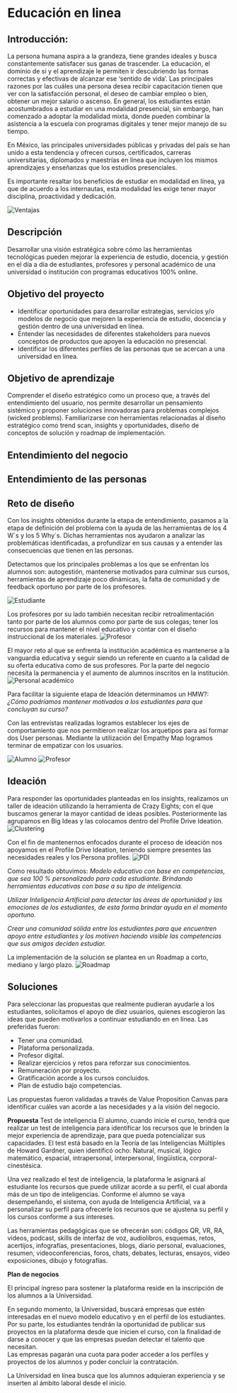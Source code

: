 # Educación en linea

## Introducción: 
La persona humana aspira a la grandeza, tiene grandes ideales y busca constantemente satisfacer sus ganas de trascender.
La educación, el dominio de sí y el aprendizaje le permiten ir descubriendo las formas correctas y efectivas de alcanzar ese ‘sentido de vida’.
Las principales razones por las cuáles una persona desea recibir capacitación tienen que ver con la satisfacción personal, el deseo de cambiar empleo o bien, obtener un mejor salario o ascenso.
En general, los estudiantes están acostumbrados a estudiar en una modalidad presencial, sin embargo, han
comenzado a adoptar la modalidad mixta, donde pueden combinar la asistencia a la escuela
con programas digitales y tener mejor manejo de su tiempo.

En México, las principales universidades públicas y privadas del país se han unido a esta tendencia y ofrecen cursos, certificados, carreras universitarias, diplomados y maestrías en línea que incluyen los mismos aprendizajes y enseñanzas que los estudios presenciales. 

Es importante resaltar los beneficios de estudiar en modalidad en línea, ya que de acuerdo a los internautas, esta modalidad les exige tener mayor disciplina, proactividad y dedicación.

![Ventajas](https://i.ibb.co/fHqJwNh/image-1.png)



## Descripción
Desarrollar una visión estratégica sobre cómo las herramientas tecnológicas pueden mejorar la experiencia de estudio, docencia, y gestión en el día a día de estudiantes, profesores y personal académico de una universidad o institución con programas educativos 100% online.

## Objetivo del proyecto
- Identificar oportunidades para desarrollar estrategias, servicios y/o modelos de negocio que mejoren la experiencia de estudio, docencia y gestión dentro de una universidad en línea.
- Entender las necesidades de diferentes stakeholders para nuevos conceptos de productos que apoyen la educación no presencial.
- Identificar los diferentes perfiles de las personas que se acercan a una universidad en línea.

## Objetivo de aprendizaje
Comprender el diseño estratégico como un proceso que, a través del entendimiento del usuario, nos permite desarrollar un pensamiento sistémico y proponer soluciones innovadoras para problemas complejos (wicked problems). Familiarizarse con herramientas relacionadas al diseño estratégico como trend scan, insights y oportunidades, diseño de conceptos de solución y roadmap de implementación.

## Entendimiento del negocio

## Entendimiento de las personas

## Reto de diseño
Con los insights obtenidos durante la etapa de entendimiento, pasamos a la etapa de definición del problema con la ayuda de las herramientas de los 4 W´s y los 5 Why´s. Dichas herramientas nos ayudaron a analizar las problemáticas identificadas, a profundizar
en sus causas y a entender las consecuencias que tienen en las personas.

Detectamos que los principales problemas a los que se enfrentan los alumnos son: autogestión, mantenerse motivados para culminar sus cursos, herramientas de aprendizaje poco dinámicas, la falta de comunidad y de feedback oportuno por parte de los profesores.

![Estudiante](https://i.ibb.co/XbsHyJK/Ganador-4-w-39-s-Alumnos.jpg)

Los profesores por su lado también necesitan recibir retroalimentación tanto por parte de los alumnos como por parte de sus colegas; tener los recursos para mantener el nivel educativo y contar con el diseño instruccional de los materiales.
![Profesor](https://i.ibb.co/wN8RL3z/Ganador-4-w-39-s-Profesores.jpg)

El mayor reto al que se enfrenta la institución académica es mantenerse a la vanguardia educativa y seguir siendo un referente en cuanto a la calidad de su oferta educativa como de sus profesores. Por la parte del negocio necesita la permanencia y el aumento de alumnos inscritos en la institución.
![Personal académico](https://i.ibb.co/1fHQvbx/Ganador-4-w-39-s-Instituci-n-acad-mica.jpg)

Para facilitar la siguiente etapa de Ideación determinamos un HMW?: _*¿Cómo podríamos mantener motivados a los estudiantes para que concluyan su curso?*_

Con las entrevistas realizadas logramos establecer los ejes de comportamiento que nos permitieron realizar los arquetipos para así formar dos User personas. Mediante la utilización del Empathy Map logramos terminar de empatizar con los usuarios.

![Alumno](https://i.ibb.co/W62Sd2C/Ganador-User-persona-alumno-1.jpg)
![Profesor](https://i.ibb.co/rQB2hmD/Ganador-User-persona-profesor.jpg)


## Ideación
Para responder las oportunidades planteadas en los insights, realizamos un taller de ideación utilizando la herramienta de Crazy Eights; con el que buscamos generar la mayor cantidad de ideas posibles. Posteriormente las agrupamos en Big Ideas y las colocamos dentro del Profile Drive Ideation.
![Clustering](https://i.ibb.co/BNCtBcb/Ganador-Clustering.jpg)

Con el fin de mantenernos enfocados durante el proceso de ideación nos apoyamos en el Profile Drive Ideation, teniendo siempre presentes las necesidades reales y los Persona profiles.
![PDI](https://i.ibb.co/ccLSnKD/Ganador-Profile-drive-ideation.jpg)

Como resultado obtuvimos: *Modelo educativo con base en competencias, que sea 100 % personalizado para  cada estudiante. Brindando herramientas educativas con base a su tipo de inteligencia.* 

*Utilizar Inteligencia Artificial para detectar las áreas de oportunidad y las emociones de los estudiantes, de esta forma brindar ayuda en el momento oportuno.*

*Crear una comunidad sólida entre los estudiantes para que encuentren  apoyo entre estudiantes y los motiven haciendo visible las competencias que sus amigos deciden estudiar.*

La implementación de la solución se plantea en un Roadmap a corto, mediano y largo plazo.
![Roadmap](https://i.ibb.co/4j0cPjW/road.png)

## Soluciones
Para seleccionar las propuestas que realmente pudieran ayudarle a los estudiantes, solicitamos el apoyo de diez usuarios, quienes escogieron las ideas que pueden motivarlos a continuar estudiando en en línea. Las preferidas fueron:
- Tener una comunidad.
- Plataforma personalizada.
- Profesor digital.
- Realizar ejercicios y retos para reforzar sus conocimientos. 
- Remuneración por proyecto.
- Gratificación acorde a los cursos concluidos.
- Plan de estudio bajo competencias. 

Las propuestas fueron validadas a través de Value Proposition Canvas para identificar cuáles van acorde a las necesidades y a la visión del negocio. 


**Propuesta**
Test de inteligencia
El alumno, cuando inicie el curso, tendrá que realizar un test de inteligencia para identificar los recursos que le brinden la mejor experiencia de aprendizaje, para que pueda potencializar sus capacidades. El test está basado en la Teoría de las Inteligencias Múltiples de Howard Gardner, quien identificó ocho:  Natural, musical, lógico matemático, espacial, intrapersonal, interpersonal, lingüística, corporal- cinestésica.  

Una vez realizado el test de inteligencia, la plataforma le asignará al estudiante los recursos que puede utilizar acorde a su perfil, el cual aborda más de un tipo de inteligencias.
Conforme el alumno se vaya desempeñando, el sistema, con ayuda de Inteligencia Artificial, va a personalizar  su perfil para ofrecerle los recursos que se ajustena su perfil y los cursos conforme a sus intereses. 

Las herramientas pedagógicas que se ofrecerán son: códigos QR, VR, RA, videos, podcast, skills de interfaz de voz, audiolibros, esquemas, retos, acertijos, infografías, presentaciones, blogs, diario personal, evaluaciones, resumen, videoconferencias, foros, chats, debates, lecturas, ensayos, video exposiciones, dibujo y fotografías.

**Plan de negocios**

El principal ingreso para sostener la plataforma reside en la inscripción de los alumnos a la Universidad. 

En segundo momento, la Universidad, buscará empresas que estén interesadas en el nuevo modelo educativo y en el perfil de los estudiantes. 
Por su parte, los estudiantes tendrán la oportunidad de publicar sus proyectos en la plataforma desde que inicien el curso, con la finalidad de darse a conocer y que las empresas puedan detectar el talento que necesitan.  
Las empresas pagarán una cuota para poder acceder a los perfiles y proyectos de los alumnos y poder concluir la contratación. 

La Universidad en línea busca que los alumnos adquieran experiencia y se inserten al ámbito laboral desde el inicio. 




